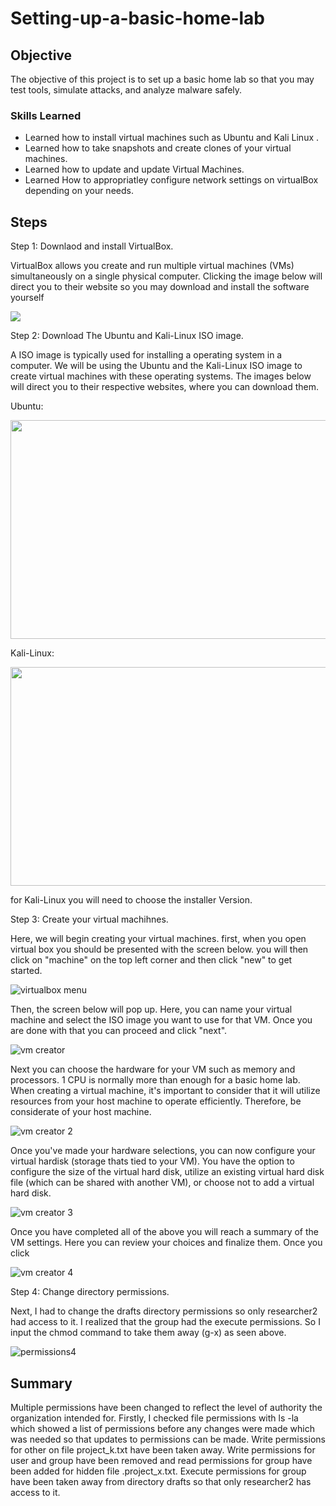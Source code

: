 # Setting-up-a-basic-home-lab

## Objective
The objective of this project is to set up a basic home lab so that you may test tools, simulate attacks, and analyze malware safely.


### Skills Learned

- Learned how to install virtual machines such as Ubuntu and Kali Linux .
- Learned how to take snapshots and create clones of your virtual machines.
- Learned how to update and update Virtual Machines.
- Learned How to appropriatley configure network settings on virtualBox depending on your needs.

## Steps

Step 1:
Downlaod and install VirtualBox.

VirtualBox allows you create and run multiple virtual machines (VMs) simultaneously on a single physical computer. Clicking the image below will direct you to their website so you may download and install the software yourself 

<a href="https://www.virtualbox.org/wiki/Downloads"><img src="https://github.com/user-attachments/assets/ed49af36-1b5c-44d3-b9df-4ebfe148e32a"></a>

Step 2:
Download The Ubuntu and Kali-Linux ISO image.

A ISO image is typically used for installing a operating system in a computer. We will be using the Ubuntu and the Kali-Linux ISO image to create virtual machines with these operating systems. The images below will direct you to their respective websites, where you can download them.

Ubuntu:

<a href="https://ubuntu.com/download/desktop#how-to-install"><img src="https://github.com/user-attachments/assets/93922b10-cbbf-4581-91f5-4f6f359706dc" width="600" height="350"></a>

Kali-Linux:

<a href="https://www.kali.org/get-kali/#kali-installer-images"><img src="https://github.com/user-attachments/assets/8e975e6b-6306-4b07-abd9-7d58f5612214" width="600" height="350"></a>

for Kali-Linux you will need to choose the installer Version.

Step 3:
Create your virtual machihnes.

Here, we will begin creating your virtual machines. first, when you open virtual box you should be presented with the screen below.
you will then click on "machine" on the top left corner and then click "new" to get started.

![virtualbox menu](https://github.com/user-attachments/assets/cbe41dc7-3f33-4570-b570-b63cc8b8829d)

Then, the screen below will pop up. Here, you can name your virtual machine and select the ISO image you want to use for that VM.
Once you are done with that you can proceed and click "next".

![vm creator](https://github.com/user-attachments/assets/3e8aa435-d0b0-400a-9a3e-37543320e72e)

Next you can choose the hardware for your VM such as memory and processors. 1 CPU is normally more than enough for a basic home lab. When creating a virtual machine, it's important to consider that it will utilize resources from your host machine to operate efficiently. Therefore, be considerate of your host machine. 

![vm creator 2](https://github.com/user-attachments/assets/dc7b732e-261d-4467-a3cc-de3a881088f4)

Once you've made your hardware selections, you can now configure your virtual hardisk (storage thats tied to your VM). You have the option to configure the size of the virtual hard disk, utilize an existing virtual hard disk file (which can be shared with another VM), or choose not to add a virtual hard disk.

![vm creator 3](https://github.com/user-attachments/assets/9f9d58f3-a522-4190-8112-bfa7c0198ced)

Once you have completed all of the above you will reach a summary of the VM settings. Here you can review your choices and finalize them. Once you click  

![vm creator 4](https://github.com/user-attachments/assets/565885f9-27c7-4645-835d-0d12f7ddefe8)







Step 4:
Change directory permissions.

Next, I had to change the drafts directory permissions so only researcher2 had access to it. I realized that the group had the execute permissions. So I input the chmod command to take them away (g-x) as seen above.

![permissions4](https://github.com/VegaL101/File-permissions-lab./assets/166334918/b297a9a2-3b2b-4bb4-a678-d0f1b0d6af38)

## Summary
Multiple permissions have been changed to reflect the level of authority the organization intended for. Firstly, I checked file permissions with  ls -la which showed a list of permissions before any changes were made which was needed so that updates to permissions can be made.  Write permissions for other on file project_k.txt have been taken away.  Write permissions for user and group have been removed and read permissions for group have been added for hidden file .project_x.txt. Execute permissions for group have been taken away from directory drafts so that only researcher2 has access to it.



